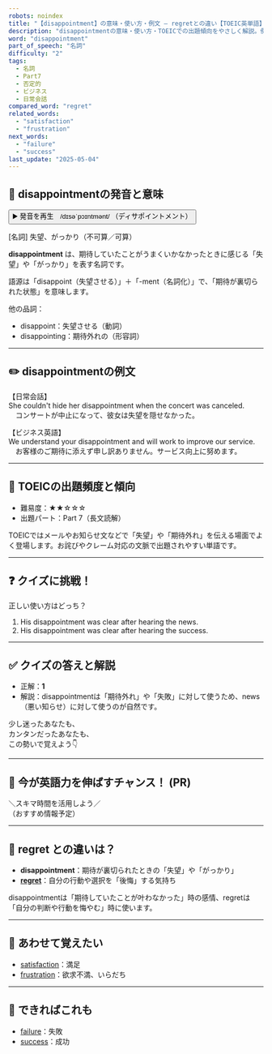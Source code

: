 ```yaml
---
robots: noindex
title: "【disappointment】の意味・使い方・例文 ― regretとの違い【TOEIC英単語】"
description: "disappointmentの意味・使い方・TOEICでの出題傾向をやさしく解説。例文・クイズ付きでregretとの違いもわかりやすく学べます。"
word: "disappointment"
part_of_speech: "名詞"
difficulty: "2"
tags:
  - 名詞
  - Part7
  - 否定的
  - ビジネス
  - 日常会話
compared_word: "regret"
related_words:
  - "satisfaction"
  - "frustration"
next_words:
  - "failure"
  - "success"
last_update: "2025-05-04"
---
```


## 🔰 disappointmentの発音と意味

<button class="play-audio" onclick="playTTS('disappointment')">
  <span class="play-audio-main">
    ▶️ 発音を再生　/dɪsəˈpɔɪntmənt/
  </span>
  <span class="play-audio-sub">
    （ディサポイントメント）
  </span>
</button>

[名詞] 失望、がっかり（不可算／可算）

**disappointment** は、期待していたことがうまくいかなかったときに感じる「失望」や「がっかり」を表す名詞です。

語源は「disappoint（失望させる）」＋「-ment（名詞化）」で、「期待が裏切られた状態」を意味します。

他の品詞：  
- disappoint：失望させる（動詞）
- disappointing：期待外れの（形容詞）

---

## ✏️ disappointmentの例文

【日常会話】  
She couldn't hide her disappointment when the concert was canceled.  
　コンサートが中止になって、彼女は失望を隠せなかった。

【ビジネス英語】  
We understand your disappointment and will work to improve our service.  
　お客様のご期待に添えず申し訳ありません。サービス向上に努めます。

---

## 🎯 TOEICの出題頻度と傾向

- 難易度：★★☆☆☆
- 出題パート：Part 7（長文読解）

TOEICではメールやお知らせ文などで「失望」や「期待外れ」を伝える場面でよく登場します。お詫びやクレーム対応の文脈で出題されやすい単語です。

---

## ❓ クイズに挑戦！

正しい使い方はどっち？

1. His disappointment was clear after hearing the news.  
2. His disappointment was clear after hearing the success.

---

## ✅ クイズの答えと解説

- 正解：**1**
- 解説：disappointmentは「期待外れ」や「失敗」に対して使うため、news（悪い知らせ）に対して使うのが自然です。

少し迷ったあなたも、  
カンタンだったあなたも、  
この勢いで覚えよう👇️

---

## 🚀 今が英語力を伸ばすチャンス！ (PR)

<div class="info-center">
＼スキマ時間を活用しよう／<br>  
（おすすめ情報予定）
</div>

---

## 🤔  regret との違いは？

- **disappointment**：期待が裏切られたときの「失望」や「がっかり」
- **[regret](/regret)**：自分の行動や選択を「後悔」する気持ち

disappointmentは「期待していたことが叶わなかった」時の感情、regretは「自分の判断や行動を悔やむ」時に使います。

---

## 🧩 あわせて覚えたい

- [satisfaction](/satisfaction)：満足
- [frustration](/frustration)：欲求不満、いらだち

---

## 📖 できればこれも

- [failure](/failure)：失敗
- [success](/success)：成功

<!-- cvid: aid02_bid06 -->
